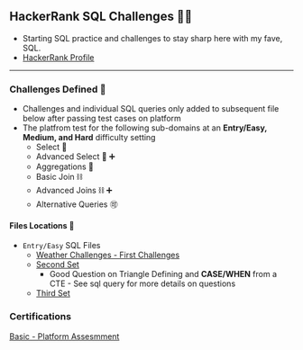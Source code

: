 ## HackerRank SQL Challenges 🧑‍💻
* Starting SQL practice and challenges to stay sharp here with my fave, SQL.
* [HackerRank Profile](https://www.hackerrank.com/craigtrupp8)

---

### **Challenges Defined** 🥇
* Challenges and individual SQL queries only added to subsequent file below after passing test cases on platform
* The platfrom test for the following sub-domains at an **Entry/Easy, Medium, and Hard** difficulty setting
    - Select 🎱
    - Advanced Select 🎱 :heavy_plus_sign:
    - Aggregations 🔢
    - Basic Join ⛓️
    - Advanced Joins ⛓️ ➕
    - Alternative Queries :accept:

#### **Files Locations** 📁
* `Entry/Easy` SQL Files
    - [Weather Challenges - First Challenges](/HackerRank/diff_easy/weather_chall_easy.sql)
    - [Second Set](/HackerRank/diff_easy/second_set.sql)
        * Good Question on Triangle Defining and **CASE/WHEN** from a CTE - See sql query for more details on questions
    - [Third Set](/HackerRank/diff_easy/third_file_measy.sql)

### **Certifications**
[Basic - Platform Assesmment](https://www.hackerrank.com/certificates/657e0d176ccc)